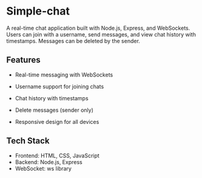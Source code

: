 # Simple-chat 
A real-time chat application built with Node.js, Express, and WebSockets. Users can join with a username, send messages, and view chat history with timestamps. Messages can be deleted by the sender.

## Features

- Real-time messaging with WebSockets

- Username support for joining chats

- Chat history with timestamps

- Delete messages (sender only)

- Responsive design for all devices

## Tech Stack

- Frontend: HTML, CSS, JavaScript
- Backend: Node.js, Express
- WebSocket: ws library